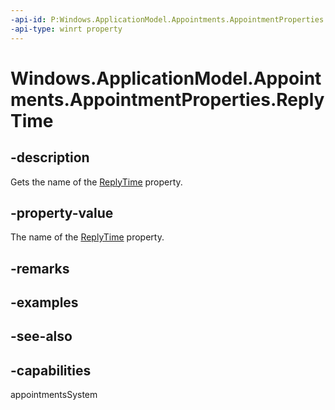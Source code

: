 ```yaml
---
-api-id: P:Windows.ApplicationModel.Appointments.AppointmentProperties.ReplyTime
-api-type: winrt property
---
```


<!-- Property syntax
public string ReplyTime { get; }
-->

# Windows.ApplicationModel.Appointments.AppointmentProperties.ReplyTime

## -description
Gets the name of the [ReplyTime](appointment_replytime.md) property.

## -property-value
The name of the [ReplyTime](appointment_replytime.md) property.

## -remarks

## -examples

## -see-also

## -capabilities
appointmentsSystem
